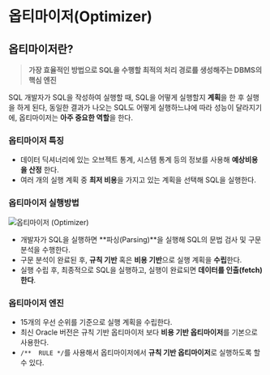 # 옵티마이저(Optimizer)



## 옵티마이저란?

> **가장 효율적인 방법으로 SQL을 수행할 최적의 처리 경로를 생성해주는 DBMS의 핵심 엔진**

SQL 개발자가 SQL을 작성하여 실행할 때, SQL을 어떻게 실행할지 **계획**을 한 후 실행을 하게 된다, 동일한 결과가 나오는 SQL도 어떻게 실행하느냐에 따라 성능이 달라지기에, 옵티마이저는 **아주 중요한 역할**을 한다.



### 옵티마이저 특징

* 데이터 딕셔너리에 있는 오브젝트 통계, 시스템 통계 등의 정보를 사용해 **예상비용을 산정** 한다.
* 여러 개의 실행 계획 중 **최저 비용**을 가지고 있는 계획을 선택해 SQL을 실행한다.



### 옵티마이저 실행방법



![옵티마이저 (Optimizer)](https://blog.kakaocdn.net/dn/bDG69B/btraPtEqtWZ/xkKNT9VDL0UCkNOrALkOd0/img.png)

* 개발자가 SQL을 실행하면 **파싱(Parsing)**을 실행해 SQL의 문법 검사 및 구문 분석을 수행한다.
* 구문 분석이 완료된 후, **규칙 기반** 혹은 **비용 기반**으로 실행 계획을 **수립**한다.
* 실행 수립 후, 최종적으로 SQL을 실행하고, 실행이 완료되면 **데이터를 인출(fetch)한다**.



### 옵티마이저 엔진

* 15개의 우선 순위를 기준으로 실행 계획을 수립한다.
* 최신 Oracle 버전은 규칙 기반 옵티마이저 보다 **비용 기반 옵티마이저**를 기본으로 사용한다.
* `/**  RULE */`를 사용해서 옵티마이저에서 **규칙 기반 옵티마이저**로 실행하도록 할 수 있다.

